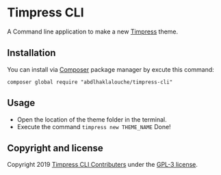 # Timpress CLI

A Command line application to make a new [Timpress](https://github.com/abdlhaklalouche/timpress) theme.


## Installation

You can install via [Composer](https://getcomposer.org/) package manager by excute this command:

```
composer global require "abdlhaklalouche/timpress-cli"
```

## Usage


* Open the location of the theme folder in the terminal.
* Execute the command ```timpress new THEME_NAME```
Done!


## Copyright and license

Copyright 2019 [Timpress CLI Contributers](https://github.com/abdlhaklalouche/timpress-cli/graphs/contributors) under the [GPL-3 license](https://opensource.org/licenses/GPL-3.0).
